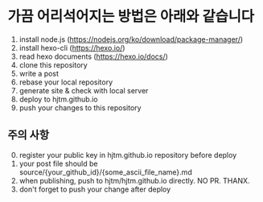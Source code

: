 # 가끔 어리석어지는 방법은 아래와 같습니다 

1. install node.js (https://nodejs.org/ko/download/package-manager/)
2. install hexo-cli (https://hexo.io/)
3. read hexo documents (https://hexo.io/docs/)  
4. clone this repository 
5. write a post
6. rebase your local repository 
6. generate site & check with local server 
7. deploy to hjtm.github.io 
7. push your changes to this repository 

## 주의 사항

0. register your public key in hjtm.github.io repository before deploy
1. your post file should be source/{your_github_id}/{some_ascii_file_name}.md
2. when publishing, push to hjtm/hjtm.github.io directly. NO PR. THANX.
3. don't forget to push your change after deploy

